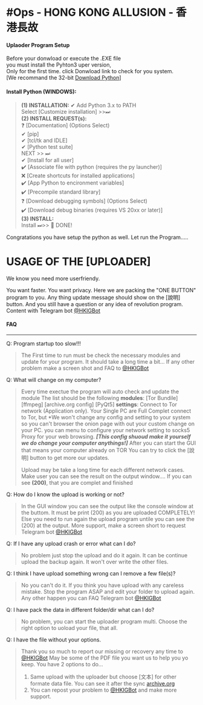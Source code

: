# #Ops - HONG KONG ALLUSION - 香港長故

#### Uplaoder Program Setup

Before your donwload or execute the .EXE file<br>
you must install the Pyhton3 uper version, <br>
Only for the first time. click Donwload link to check for you system.<br>
[We recommand the 32-bit [Download Python](https://www.python.org/downloads/https://)]

#### Install Python (WINDOWS):

> **(1) INSTALLATION:**
> ✔ Add Python 3.x to PATH<br>
> Select [Customize installation] >>⏭<br>
> **(2) INSTALL REQUEST(s):**<br>
> ❓ [Documentation] (Options Select)<br>
> ✔ [pip]<br>
> ✔ [tcl/tk and IDLE]<br>
> ✔ [Python test suite]<br>
> NEXT >> ⏭<br>
> ✔ [Install for all user]<br>
> ✔️ [Associate file with python (requires the py launcher)]<br>
> ❌ [Create shortcuts for installed applications]<br>
> ✔️ [App Python to encironment variables]<br>
> ✔️ [Precompile standard library]<br>
> ❓ [Download debugging symbols] (Options Select)<br>
> ✔️ [Download debug binaries (requires VS 20xx or later)]<br>
> **(3) INSTALL:**<br>
> Install ⏭>> 👑 DONE!

Congratations you have setup the python as well.
Let run the Program.....

# USAGE OF THE [UPLOADER]

We know you need more userfriendy.

You want faster.
You want privacy.
Here we are packing the "ONE BUTTON" program to you.
Any thing update message should show on the [說明] button.
And you still have a question or any idea of revolution program.
Content with Telegram bot [@HKIGBot](https://t.me/HKIGbot)

#### FAQ

---

Q: Program startup too slow!!!

> The First time to run must be check the necessary modules
> and update for your program.
> It should take a long time a bit...
> If any other problem make a screen shot and FAQ to [@HKIGBot](https://t.me/HKIGbot)

Q: What will change on my computer?

> Every time exectue the program will auto check and update the module
> The list should be the following
> **modules**:
> [Tor Bundile]
> [ffmpeg]
> [archive.org config]
> [PyQt5]
> **settings**:
> Connect to Tor network (Application only).
> Your Single PC are Full Complet connect to Tor, but
> *We won't change any config and setting to your system so you can't browser the onion page with out your custom change on your PC.
> you can menu to configure your network setting to socks5 Proxy for your web browsing.
> ***[**This config shuoud make it yourself we do change your computer anythings!**]***
> After you can start the GUI that means your computer already on TOR
> You can try to click the [說明] button to get more our updates.
>
> Upload may be take a long time for each different network cases.
> Make user you can see the result on the output window....
> If you can see **(200)**, that you are complet and finished

Q: How do I know the upload is working or not?

> In the GUI window you can see the output like the console window at the buttom.
> It must be print (200) as you are uploaded COMPLETELY!
> Else you need to run again the upload program untile you can see the (200) at the output.
> More support, make a screen short to request Telegram bot [@HKIGBot](https://t.me/HKIGbot)

Q: If I have any upload crash or error what can I do?

> No problem just stop the upload and do it again.
> It can be continue upload the backup again.
> It won't over write the other files.

Q: I think I have upload something wrong can I remove a few file(s)?

> No you can't do it.
> If you think you have upload with any careless mistake.
> Stop the program ASAP and edit your folder to upload again. 
> Any other happen you can FAQ Telegram bot [@HKIGBot](https://t.me/HKIGbot)

Q: I have pack the data in different folder/dir what can I do?

> No problem, you can start the uploader program multi.
> Choose the right option to uoload your file, that all.

Q: I have the file without your options.

> Thank you so much to report our missing or recovery any time to [@HKIGBot](https://t.me/HKIGbot)
> May be some of the PDF file you want us to help you yo keep.
> You have 2 options to do...
>
> 1) Same upload with the uploader but choose [文本] for other formate data file.
>    You can see it after the sync [archive.org](https://archive.org/details/@constantinedev)
> 2) You can repost your problem to [@HKIGBot](https://t.me/HKIGbot) and make more support.
